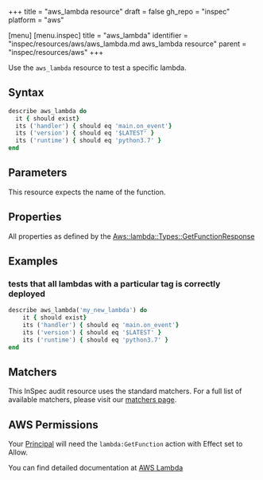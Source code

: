 +++
title = "aws_lambda resource"
draft = false
gh_repo = "inspec"
platform = "aws"

[menu]
  [menu.inspec]
    title = "aws_lambda"
    identifier = "inspec/resources/aws/aws_lambda.md aws_lambda resource"
    parent = "inspec/resources/aws"
+++

Use the `aws_lambda` resource to test a specific lambda.

## Syntax

```ruby
describe aws_lambda do
  it { should exist}
  its ('handler') { should eq 'main.on_event'}
  its ('version') { should eq '$LATEST' }
  its ('runtime') { should eq 'python3.7' }
end
```

## Parameters

This resource expects the name of the function.

## Properties

All properties as defined by the [Aws::lambda::Types::GetFunctionResponse](https://docs.aws.amazon.com/sdk-for-ruby/v3/api/Aws/Lambda/Types/GetFunctionResponse.html)

## Examples

### tests that all lambdas with a particular tag is correctly deployed

```ruby
describe aws_lambda('my_new_lambda') do
    it { should exist}
    its ('handler') { should eq 'main.on_event'}
    its ('version') { should eq '$LATEST' }
    its ('runtime') { should eq 'python3.7' }
end
```

## Matchers

This InSpec audit resource uses the standard matchers. For a full list of available matchers, please visit our [matchers page](/inspec/matchers/).

## AWS Permissions

Your [Principal](https://docs.aws.amazon.com/IAM/latest/UserGuide/intro-structure.html#intro-structure-principal) will need the `lambda:GetFunction` action with Effect set to Allow.

You can find detailed documentation at [AWS Lambda](https://docs.aws.amazon.com/lambda/latest/dg/lambda-api-permissions-ref.html)

